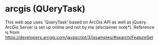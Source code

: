 # arcgis (QUeryTask)
This web app uses 'QueryTask' based on ArcGis API as well as jQuery. ArcGis Server is set up online and not by me (disclaimer note*). Reference is from: https://developers.arcgis.com/javascript/3/jssamples/#search/FeatureSet
